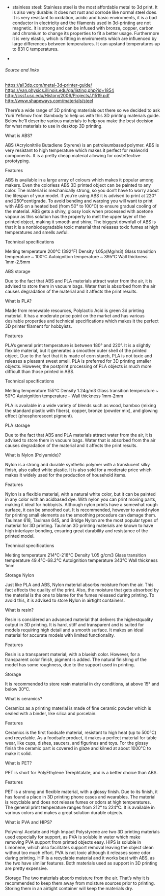 - stainless steel:
Stainless steel is the most affordable metal to 3d print. It is also very durable: it does not rust and corrode like normal steel does. It is very resistant to oxidation, acidic and basic enviroments, it is a bad conductor in electricity and the filaments used in 3d-printing are not magnetic. It is strong and can be infused with bronze, copper, carbon and chromium to change its properties to fit a better usage. Furthermore it is very elastic, which is fitting in enviroments which are influenced by large differences between temperatures. It can upstand temperatures up to 831 C temperatures. 

- 














###### Source and links
https://all3dp.com/metal-3d-printer-guide/
https://van.physics.illinois.edu/qa/listing.php?id=1854
http://cssf.usc.edu/History/2006/Projects/J1519.pdf
http://www.shapeways.com/materials/steel




There’s a wide range of 3D printing materials out there so we decided to ask Yurii Yefimov from Gambody to help us with this 3D printing materials guide. Below he’ll describe various materials to help you make the best decision for what materials to use in desktop 3D printing.

What is ABS?

ABS (Acrylonitrile Butadiene Styrene) is an petroleum­based polymer. ABS is very resistant to high temperature which makes it perfect for real­world components. It is a pretty cheap material allowing for cost­effective prototyping.

Features

ABS is available in a large array of colours which makes it popular among makers. Even the colorless ABS 3D printed object can be painted to any color. The material is mechanically strong, so you don’t have to worry about the lifespan of your model.
If you’re using ABS it is advised to print at 220° and 250°centigrade. To avoid bending and warping you will want to print with ABS on a heated bed (from 50° to 100°C) to ensure gradual cooling of the material. ABS gets a shiny, glossy look when processed with acetone vapour as this solution has the property to melt the upper layer of the printed object, making it smooth and shiny.
The biggest downfall of ABS is that it is a non­biodegradable toxic material that releases toxic fumes at high temperatures and smells awful.

Technical specifications

Melting temperature 200°C (392°F)
Density 1.05ρ(Mg/m3)
Glass transition temperature ~ 100°C
Autoignition temperature ~ 395°С
Wall thickness 1mm-2.5mm

ABS storage

Due to the fact that ABS and PLA materials attract water from the air, it is advised to store them in vacuum bags. Water that is absorbed from the air causes degradation of the material and it affects the print results.

What is PLA?

Made from renewable resources, Polylactic Acid is green 3d printing material. It has a moderate price point on the market and has various desirable properties and technical specifications which makes it the perfect 3D printer filament for hobbyists.

Features

PLA’s general print temperature is between 180° and 220°. It is a slightly flexible material, but it generates a smoother outer shell of the printed object. Due to the fact that it is made of corn starch, PLA is not toxic and releases a pleasant sweet smell. PLA is preferred for 3D printing smaller objects. However, the post­print processing of PLA objects is much more difficult than those printed in ABS.

Technical specifications

Melting temperature 155°C
Density 1.24g/m3
Glass transition temperature ~ 50°C
Autoignition temperature –
Wall thickness 1mm-2mm

PLA is available in a wide variety of blends such as wood, bamboo (mixing the standard plastic with fibers), copper, bronze (powder mix), and glowing effect (phosphorescent pigment).

PLA storage

Due to the fact that ABS and PLA materials attract water from the air, it is advised to store them in vacuum bags. Water that is absorbed from the air causes degradation of the material and it affects the print results.

What is Nylon (Polyamide)?

Nylon is a strong and durable synthetic polymer with a translucent silky finish, also called white plastic. It is also sold for a moderate price which makes it widely used for the production of household items.

Features

Nylon is a flexible material, with a natural white color, but it can be painted in any color with an acid­based dye. With nylon you can print moving parts, making it ideal for hobbyists. Although nylon prints have a somewhat rough surface, it can be smoothed out. It is recommended, however to avoid nylon for printing small elements as the smoothing procedure can damage them. Taulman 618, Taulman 645, and Bridge Nylon are the most popular types of material for 3D printing. Taulman 3D printing materials are known to have high inter­layer bonding, ensuring great durability and resistance of the printed model.

Technical specifications

Melting temperature 214°C-218°C
Density 1.05 g/cm3
Glass transition temperature 49.4°C-68.2°C
Autoignition temperature 343°C
Wall thickness 1mm

Storage Nylon

Just like PLA and ABS, Nylon material absorbs moisture from the air. This fact affects the quality of the print. Also, the moisture that gets absorbed by the material is the one to blame for the fumes released during printing. To avoid this, it is advised to store Nylon in airtight containers.

What is resin?

Resin is considered an advanced material that delivers the highest­quality output in 3D printing. It is hard, stiff and transparent and is suited for models requiring high detail and a smooth surface. It makes an ideal material for accurate models with limited functionality.

Features

Resin is a transparent material, with a blueish color. However, for a transparent color finish, pigment is added. The natural finishing of the model has some roughness, due to the support used in printing.

Storage

It is recommended to store resin material in dry conditions, at above 15° and below 30°C.

What is ceramics?

Ceramics as a printing material is made of fine ceramic powder which is sealed with a binder, like silica and porcelain.

Features

Ceramics is the first food­safe material, resistant to high heat (up to 500°C) and recyclable. As a food­safe product, it makes a perfect material for table wear, like cups, dishes, saucers, and figurines and toys. For the glossy finish the ceramic part is covered in glaze and kilned at about 1000°C to make it solid.

What is PET?

PET is short for PolyEthylene Terephtalate, and is a better choice than ABS.

Features

PET is a strong and flexible material, with a glossy finish. Due to its finish, it has found a place in 3D printing phone cases and wearables. The material is recyclable and does not release fumes or odors at high temperatures. The general print temperature ranges from 212° to 224°C. It is available in various colors and makes a great solution durable objects.

What is PVA and HIPS?

Polyvinyl Acetate and High Impact Polystyrene are two 3D printing materials used especially for support, as PVA is soluble in water which make removing PVA support from printed objects easy. HIPS is soluble in Limonene, which also facilitates support removal leaving the object clean without too much effort. PVA is not toxic although it releases some odor during printing. HIP is a recyclable material and it works best with ABS, as the two have similar features. Both materials used as support in 3D printing are pretty expensive.

Storage
The two materials absorb moisture from the air. That’s why it is recommended to keep them away from moisture sources prior to printing. Storing them in an airtight container will keep the materials dry.